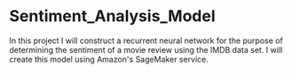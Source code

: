 # Sentiment_Analysis_Model
In this project I will construct a recurrent neural network for the purpose of determining the sentiment of a movie review using the IMDB data set. I will create this model using Amazon's SageMaker service. 
